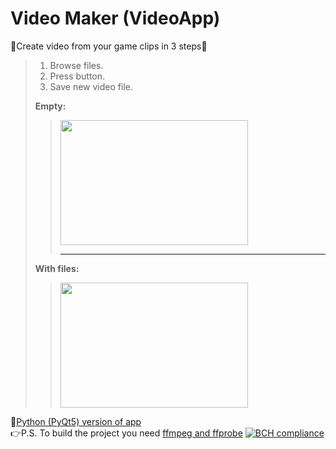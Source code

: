 # Video Maker (VideoApp)
💙Create video from your game clips in 3 steps💙
>1. Browse files.
>2. Press <Ok> button.
>3. Save new video file.
>> 
>**Empty:**  
>><img src="https://media.discordapp.net/attachments/889867107846750281/889867219016773673/unknown.png" width="300" height="200">
>>
>>----------
>>
>**With files:**  
>><img src="https://cdn.discordapp.com/attachments/889867107846750281/889869563464912916/unknown.png" width="300" height="200">
  
🐍[Python (PyQt5) version of app](https://github.com/KXRXH/VideoMaker "Slower, but has more features")
<br>
👉P.S. To build the project you need [ffmpeg and ffprobe](https://ffmpeg.org/download.html)
[![BCH compliance](https://bettercodehub.com/edge/badge/KXRXH/VideoMaker_Cpp?branch=main)](https://bettercodehub.com/)
